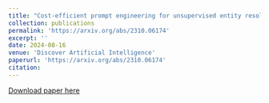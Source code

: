```yaml
---
title: "Cost-efficient prompt engineering for unsupervised entity resolution in the product matching domain"
collection: publications
permalink: 'https://arxiv.org/abs/2310.06174'
excerpt: ''
date: 2024-08-16
venue: 'Discover Artificial Intelligence'
paperurl: 'https://arxiv.org/abs/2310.06174'
citation: 
---
```


[Download paper here](https://arxiv.org/abs/2310.06174)

